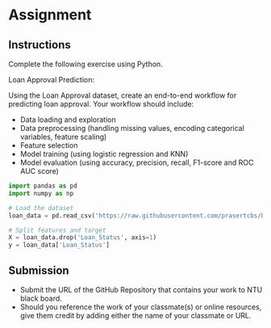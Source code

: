 # Assignment

## Instructions

Complete the following exercise using Python.

Loan Approval Prediction:

Using the Loan Approval dataset, create an end-to-end workflow for predicting loan approval. Your workflow should include:

- Data loading and exploration
- Data preprocessing (handling missing values, encoding categorical variables, feature scaling)
- Feature selection
- Model training (using logistic regression and KNN)
- Model evaluation (using accuracy, precision, recall, F1-score and ROC AUC score)

```python
import pandas as pd
import numpy as np

# Load the dataset
loan_data = pd.read_csv('https://raw.githubusercontent.com/prasertcbs/basic-dataset/refs/heads/master/Loan-Approval-Prediction.csv')

# Split features and target
X = loan_data.drop('Loan_Status', axis=1)
y = loan_data['Loan_Status']
```

## Submission

- Submit the URL of the GitHub Repository that contains your work to NTU black board.
- Should you reference the work of your classmate(s) or online resources, give them credit by adding either the name of your classmate or URL.
